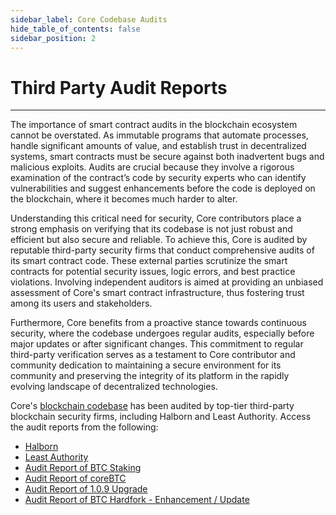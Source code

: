 ```yaml
---
sidebar_label: Core Codebase Audits
hide_table_of_contents: false
sidebar_position: 2
---
```


# Third Party Audit Reports
---

The importance of smart contract audits in the blockchain ecosystem cannot be overstated. As immutable programs that automate processes, handle significant amounts of value, and establish trust in decentralized systems, smart contracts must be secure against both inadvertent bugs and malicious exploits. Audits are crucial because they involve a rigorous examination of the contract’s code by security experts who can identify vulnerabilities and suggest enhancements before the code is deployed on the blockchain, where it becomes much harder to alter.

Understanding this critical need for security, Core contributors place a strong emphasis on verifying that its codebase is not just robust and efficient but also secure and reliable. To achieve this, Core is audited by reputable third-party security firms that conduct comprehensive audits of its smart contract code. These external parties scrutinize the smart contracts for potential security issues, logic errors, and best practice violations. Involving independent auditors is aimed at providing an unbiased assessment of Core's smart contract infrastructure, thus fostering trust among its users and stakeholders.

Furthermore, Core benefits from a proactive stance towards continuous security, where the codebase undergoes regular audits, especially before major updates or after significant changes. This commitment to regular third-party verification serves as a testament to Core contributor and community dedication to maintaining a secure environment for its community and preserving the integrity of its platform in the rapidly evolving landscape of decentralized technologies.

Core's [blockchain codebase](https://github.com/coredao-org) has been audited by top-tier third-party blockchain security firms, including Halborn and Least Authority. Access the audit reports from the following:

* [Halborn](https://github.com/HalbornSecurity/PublicReports/blob/master/Solidity%20Smart%20Contract%20Audits/CoreDAO_Genesis_Smart_Contract_Security_Audit_Report_Halborn_Final.pdf)
* [Least Authority](https://leastauthority.com/blog/audits/audit-of-core-dao-layer-1-smart-contracts/)
* [Audit Report of BTC Staking](https://www.halborn.com/audits/coredao/btc-staking)
* [Audit Report of coreBTC](https://www.halborn.com/audits/coredao/corebtc)
* [Audit Report of 1.0.9 Upgrade](https://www.halborn.com/audits/coredao/109-upgrade-release)
* [Audit Report of BTC Hardfork - Enhancement / Update](https://www.halborn.com/audits/coredao/btc-hardfork-enhancement-update)

